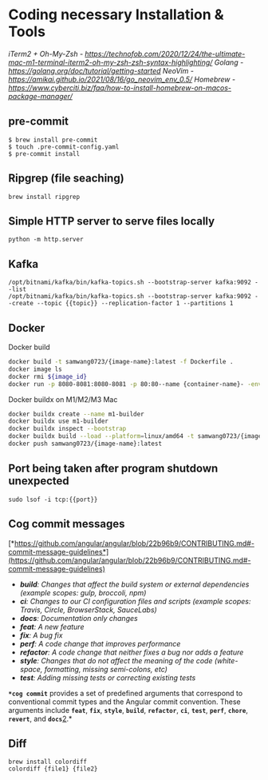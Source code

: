 # Coding necessary Installation & Tools

*iTerm2 + Oh-My-Zsh - https://technofob.com/2020/12/24/the-ultimate-mac-m1-terminal-iterm2-oh-my-zsh-zsh-syntax-highlighting/*
*Golang - https://golang.org/doc/tutorial/getting-started*
*NeoVim - https://amikai.github.io/2021/08/16/go_neovim_env_0.5/*
*Homebrew - https://www.cyberciti.biz/faq/how-to-install-homebrew-on-macos-package-manager/*

## pre-commit

    $ brew install pre-commit
    $ touch .pre-commit-config.yaml
    $ pre-commit install

## Ripgrep (file seaching)

    brew install ripgrep

## Simple HTTP server to serve files locally

    python -m http.server

## Kafka

    /opt/bitnami/kafka/bin/kafka-topics.sh --bootstrap-server kafka:9092 --list
    /opt/bitnami/kafka/bin/kafka-topics.sh --bootstrap-server kafka:9092 --create --topic {{topic}} --replication-factor 1 --partitions 1

## Docker
Docker build
```bash
docker build -t samwang0723/{image-name}:latest -f Dockerfile .
docker image ls
docker rmi ${image_id}
docker run -p 8080-8081:8080-8081 -p 80:80--name {container-name}- -env-file=./.env samwang0723/{image-name}
```
Docker buildx on M1/M2/M3 Mac
```bash
docker buildx create --name m1-builder
docker buildx use m1-builder
docker buildx inspect --bootstrap
docker buildx build --load --platform=linux/amd64 -t samwang0723/{image-name}:latest -f Dockerfile .
docker push samwang0723/{image-name}:latest
```

## Port being taken after program shutdown unexpected

    sudo lsof -i tcp:{{port}}

## Cog commit messages
[*https://github.com/angular/angular/blob/22b96b9/CONTRIBUTING.md#-commit-message-guidelines*](https://github.com/angular/angular/blob/22b96b9/CONTRIBUTING.md#-commit-message-guidelines)

- ***build**: Changes that affect the build system or external dependencies (example scopes: gulp, broccoli, npm)*
- ***ci**: Changes to our CI configuration files and scripts (example scopes: Travis, Circle, BrowserStack, SauceLabs)*
- ***docs**: Documentation only changes*
- ***feat**: A new feature*
- ***fix**: A bug fix*
- ***perf**: A code change that improves performance*
- ***refactor**: A code change that neither fixes a bug nor adds a feature*
- ***style**: Changes that do not affect the meaning of the code (white-space, formatting, missing semi-colons, etc)*
- ***test**: Adding missing tests or correcting existing tests*

**`*cog commit`** provides a set of predefined arguments that correspond to conventional commit types and the Angular commit convention. These arguments include **`feat`**, **`fix`**, **`style`**, **`build`**, **`refactor`**, **`ci`**, **`test`**, **`perf`**, **`chore`**, **`revert`**, and **`docs`**[2](https://docs.cocogitto.io/guide/#:~:text=cog%20commit%20allows%20you%20to,perf%2C%20chore%2C%20revert%2C%20docs).*

## Diff

    brew install colordiff
    colordiff {file1} {file2}

